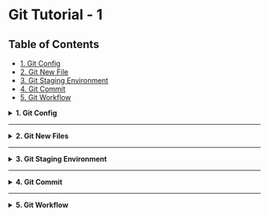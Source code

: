 # Git Tutorial - 1

## Table of Contents

- [1. Git Config](#1-git-config) 
- [2. Git New File](#2-git-new-file) 
- [3. Git Staging Environment](#3-git-staging-environment) 
- [4. Git Commit](#4-git-commit) 
- [5. Git Workflow](#5-git-workflow) 

<details>
<summary><strong>1. Git Config</strong></summary>

## Basic Configuration

Set your name and email (required for commits):

```bash
git config --global user.name "Your Name"
git config --global user.email "you@example.com"
```

**Note:** These settings attach your identity to all commits. You can change them anytime.

## Viewing Configuration

List all settings:
```bash
git config --list
```

View specific setting:
```bash
git config user.name
```

## Configuration Levels

| Level    | Flag         | Scope                     |
|----------|--------------|---------------------------|
| System   | `--system`   | All users on computer     |
| Global   | `--global`   | Current user (default)    |
| Local    | `--local`    | Current repository only   |

**Precedence:** Local > Global > System

</details>

---

<details>
<summary><strong>2. Git New Files</strong></summary>

### What is a Repository?

A Git repository is a folder that Git tracks for changes.  
The repository stores all your project's history and versions.  

```bash
git init #(Git initialization)
```
 
* This command will create a new folder on your system and initialize it as a git repository.  
* This adds a hidden `.git` folder to your project. 
* This is where Git stores all the information it needs to track your files and history.   

### Example: Show Hidden .git Folder (Linux/macOS)
```bash
ls -la   
.    
..    
.git   
```

### What is a New File?
A new file is one you've created or copied into your project folder, but haven't told Git to track yet.

### Creating a New File
1. Create a file in your project folder (example: `index.html`)
2. Example HTML file:
```html
<!DOCTYPE html>
<html>
<head>
<title>Hello World!</title>
</head>
<body>
<h1>Hello world!</h1>
<p>First file in my Git repo</p>
</body>
</html>
```

### Check tracking status:
```bash
git status
# Output:
# On branch master
# No commits yet
# Untracked files: index.html (displays)
```

## File Status Types
| Status     | Description                          |
|------------|--------------------------------------|
| Untracked  | RED - Git sees but isn't monitoring (new files) |
| Tracked    | GREEN - Git is actively monitoring changes   | 

</details>

---

<details>
<summary><strong>3. Git Staging Environment</strong></summary>

### What is the Staging Environment?
* The staging environment (or staging area) is like a waiting room for your changes.   
* You use it to tell Git exactly which files you want to include in your next commit.  
* This gives you control over what goes into your project history.  
* Here are some key commands for staging:  

- `git add <file>` - Stage a file  
- `git add --all` or `git add -A` - Stage all changes  
- `git status` - See what is staged  
- `git restore --staged <file>` - Unstage a file  

### Stage a File with git add
To add a file to the staging area, use `git add <file>`:  

```bash
git add index.html
```

Now index.html is staged. You can check what is staged with `git status`:  

```bash
git status
On branch master

No commits yet

Changes to be committed:
  (use "git restore --staged ..." to unstage)
    new file: index.html
```

### Stage Multiple Files (git add --all, git add -A)
You can stage all changes (new, modified, and deleted files) at once:  

```bash
git add --all
```

`git add -A` does the same thing as `git add --all`.  

### Check Staged Files with git status
See which files are staged and ready to commit:  

```bash
git status
On branch master

No commits yet

Changes to be committed:
  (use "git restore --staged ..." to unstage)
        new file:   README.md
        new file:   bluestyle.css
        new file:   index.html
```

### How to Unstage a File
If you staged a file by mistake, you can remove it from the staging area (unstage it) with:  

```bash
git restore --staged index.html
```

Now index.html is no longer staged. You can also use `git reset HEAD index.html` for the same effect.  

### Troubleshooting
- Staged the wrong file? Use `git restore --staged <file>` to unstage it.  
- Forgot to stage a file? Just run `git add <file>` again before you commit.  
- Not sure what's staged? Run `git status` to see what will be committed.  

### Git Add Command Comparison

| Command         | Scope | New Files | Modified Files | Deleted Files |
|-----------------|-------|-----------|----------------|---------------|
| `git add .`     | Current directory only | ✓ | ✓ | ✓ |
| `git add -A`    | Entire repository | ✓ | ✓ | ✓ |
| `git add --all` | Entire repository | ✓ | ✓ | ✓ |

### Example Scenario:
If you're in a subfolder:
```bash
/repo
  /subfolder
    file1.txt (modified)
  file2.txt (deleted)
```
- `git add .` (from subfolder) → stages only file1.txt
- `git add -A` → stages both file1.txt and file2.txt

</details>

---

<details>
<summary><strong>4. Git Commit</strong></summary>

A commit is like a save point in your project.   
It records a snapshot of your files at a certain time, with a message describing what changed.   
You can always go back to a previous commit if you need to.   
Here are some key commands for commits:   

```bash
git commit -m "message" - Commit staged changes with a message
git commit -a -m "message" - Commit all tracked changes (skip staging)
```

### Standard Commit
```bash
git commit -m "Add login feature"
```
- Requires files to be staged first (`git add`)
- Always write clear, descriptive messages

### Commit All Tracked Changes
```bash
git commit -a -m "Update config files"
```
- Skips staging for modified/deleted files
- Doesn't include new/untracked files
- **Warning:** Can accidentally include unwanted changes

## Advanced Options

```bash
git commit --amend                       # Edit last commit
git commit --no-edit                     # Reuse previous message
git commit --allow-empty -m "Trigger CI"  # Create empty commit
```

## Troubleshooting

| Issue | Solution |
|-------|----------|
| Forgot to stage file | `git add` then new commit or `--amend` |
| Wrong commit message | `git commit --amend -m "New message"` |
| Committed wrong files | `git reset --soft HEAD~1` |

</details>

---

<details>
<summary><strong>5. Git Workflow</strong></summary>


## Complete git flow

When you want to track a new folder, you first use init command to create a new repository. Then you can use add command to add the folder to the repository. After that you can use commit command to save the changes. Finally you can use push command to push the changes to github. Of course there is more to it but this is the basic flow.

* A complete git flow, along with pushing the code to github looks like this:

<img src="images/workflow.png" alt="workflow.png" width="375" height="415" /> 

</details>